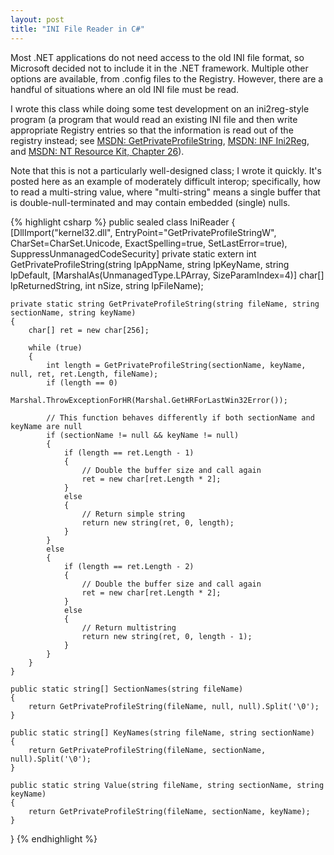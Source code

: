 ```yaml
---
layout: post
title: "INI File Reader in C#"
---
```

Most .NET applications do not need access to the old INI file format, so Microsoft decided not to include it in the .NET framework. Multiple other options are available, from .config files to the Registry. However, there are a handful of situations where an old INI file must be read.

I wrote this class while doing some test development on an ini2reg-style program (a program that would read an existing INI file and then write appropriate Registry entries so that the information is read out of the registry instead; see [MSDN: GetPrivateProfileString](http://msdn.microsoft.com/en-us/library/ms724353(VS.85).aspx?WT.mc_id=DT-MVP-5000058), [MSDN: INF Ini2Reg](http://msdn.microsoft.com/en-us/library/ms794363.aspx?WT.mc_id=DT-MVP-5000058), and [MSDN: NT Resource Kit, Chapter 26](http://technet.microsoft.com/en-us/library/cc722567.aspx?WT.mc_id=DT-MVP-5000058)).

Note that this is not a particularly well-designed class; I wrote it quickly. It's posted here as an example of moderately difficult interop; specifically, how to read a multi-string value, where "multi-string" means a single buffer that is double-null-terminated and may contain embedded (single) nulls.

{% highlight csharp %}
public sealed class IniReader
{
    [DllImport("kernel32.dll", EntryPoint="GetPrivateProfileStringW", CharSet=CharSet.Unicode, ExactSpelling=true, SetLastError=true), SuppressUnmanagedCodeSecurity]
    private static extern int GetPrivateProfileString(string lpAppName, string lpKeyName, string lpDefault,
        [MarshalAs(UnmanagedType.LPArray, SizeParamIndex=4)] char[] lpReturnedString, int nSize, string lpFileName);
 
    private static string GetPrivateProfileString(string fileName, string sectionName, string keyName)
    {
        char[] ret = new char[256];
 
        while (true)
        {
            int length = GetPrivateProfileString(sectionName, keyName, null, ret, ret.Length, fileName);
            if (length == 0)
                Marshal.ThrowExceptionForHR(Marshal.GetHRForLastWin32Error());
 
            // This function behaves differently if both sectionName and keyName are null
            if (sectionName != null && keyName != null)
            {
                if (length == ret.Length - 1)
                {
                    // Double the buffer size and call again
                    ret = new char[ret.Length * 2];
                }
                else
                {
                    // Return simple string
                    return new string(ret, 0, length);
                }
            }
            else
            {
                if (length == ret.Length - 2)
                {
                    // Double the buffer size and call again
                    ret = new char[ret.Length * 2];
                }
                else
                {
                    // Return multistring
                    return new string(ret, 0, length - 1);
                }
            }
        }
    }
 
    public static string[] SectionNames(string fileName)
    {
        return GetPrivateProfileString(fileName, null, null).Split('\0');
    }
 
    public static string[] KeyNames(string fileName, string sectionName)
    {
        return GetPrivateProfileString(fileName, sectionName, null).Split('\0');
    }
 
    public static string Value(string fileName, string sectionName, string keyName)
    {
        return GetPrivateProfileString(fileName, sectionName, keyName);
    }
}
{% endhighlight %}
